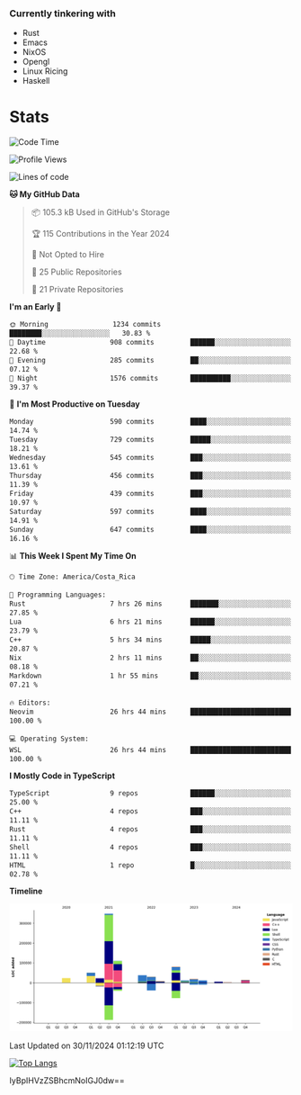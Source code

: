 ### Currently tinkering with
 - Rust
 - Emacs
 - NixOS
 - Opengl
 - Linux Ricing
 - Haskell

# Stats
<!--START_SECTION:waka-->
![Code Time](http://img.shields.io/badge/Code%20Time-998%20hrs%2024%20mins-blue)

![Profile Views](http://img.shields.io/badge/Profile%20Views-0-blue)

![Lines of code](https://img.shields.io/badge/From%20Hello%20World%20I%27ve%20Written-771.4%20thousand%20lines%20of%20code-blue)

**🐱 My GitHub Data** 

> 📦 105.3 kB Used in GitHub's Storage 
 > 
> 🏆 115 Contributions in the Year 2024
 > 
> 🚫 Not Opted to Hire
 > 
> 📜 25 Public Repositories 
 > 
> 🔑 21 Private Repositories 
 > 
**I'm an Early 🐤** 

```text
🌞 Morning                1234 commits        ████████░░░░░░░░░░░░░░░░░   30.83 % 
🌆 Daytime                908 commits         ██████░░░░░░░░░░░░░░░░░░░   22.68 % 
🌃 Evening                285 commits         ██░░░░░░░░░░░░░░░░░░░░░░░   07.12 % 
🌙 Night                  1576 commits        ██████████░░░░░░░░░░░░░░░   39.37 % 
```
📅 **I'm Most Productive on Tuesday** 

```text
Monday                   590 commits         ████░░░░░░░░░░░░░░░░░░░░░   14.74 % 
Tuesday                  729 commits         █████░░░░░░░░░░░░░░░░░░░░   18.21 % 
Wednesday                545 commits         ███░░░░░░░░░░░░░░░░░░░░░░   13.61 % 
Thursday                 456 commits         ███░░░░░░░░░░░░░░░░░░░░░░   11.39 % 
Friday                   439 commits         ███░░░░░░░░░░░░░░░░░░░░░░   10.97 % 
Saturday                 597 commits         ████░░░░░░░░░░░░░░░░░░░░░   14.91 % 
Sunday                   647 commits         ████░░░░░░░░░░░░░░░░░░░░░   16.16 % 
```


📊 **This Week I Spent My Time On** 

```text
🕑︎ Time Zone: America/Costa_Rica

💬 Programming Languages: 
Rust                     7 hrs 26 mins       ███████░░░░░░░░░░░░░░░░░░   27.85 % 
Lua                      6 hrs 21 mins       ██████░░░░░░░░░░░░░░░░░░░   23.79 % 
C++                      5 hrs 34 mins       █████░░░░░░░░░░░░░░░░░░░░   20.87 % 
Nix                      2 hrs 11 mins       ██░░░░░░░░░░░░░░░░░░░░░░░   08.18 % 
Markdown                 1 hr 55 mins        ██░░░░░░░░░░░░░░░░░░░░░░░   07.21 % 

🔥 Editors: 
Neovim                   26 hrs 44 mins      █████████████████████████   100.00 % 

💻 Operating System: 
WSL                      26 hrs 44 mins      █████████████████████████   100.00 % 
```

**I Mostly Code in TypeScript** 

```text
TypeScript               9 repos             ██████░░░░░░░░░░░░░░░░░░░   25.00 % 
C++                      4 repos             ███░░░░░░░░░░░░░░░░░░░░░░   11.11 % 
Rust                     4 repos             ███░░░░░░░░░░░░░░░░░░░░░░   11.11 % 
Shell                    4 repos             ███░░░░░░░░░░░░░░░░░░░░░░   11.11 % 
HTML                     1 repo              █░░░░░░░░░░░░░░░░░░░░░░░░   02.78 % 
```



**Timeline**

![Lines of Code chart](https://raw.githubusercontent.com/PandeCode/PandeCode/main/assets/bar_graph.png)


 Last Updated on 30/11/2024 01:12:19 UTC
<!--END_SECTION:waka-->
<!-- 
[![PandeCode's GitHub stats](https://github-readme-stats.vercel.app/api?username=PandeCode&theme=dracula&hide_border=true&show_icons=true)](https://github.com/anuraghazra/github-readme-stats)
-->
[![Top Langs](https://github-readme-stats.vercel.app/api/top-langs/?username=PandeCode&layout=compact&theme=dracula&hide_border=true)](https://github.com/anuraghazra/github-readme-stats)

IyBpIHVzZSBhcmNoIGJ0dw==
